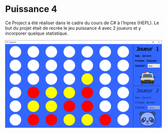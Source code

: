 # Puissance 4
Ce Project a été réaliser dans le cadre du cours de C# à l’Inpres (HEPL).
Le but du projet était de recrée le jeu puissance 4 avec 2 joueurs et y incorporer quelque statistique.

<img src="Images/2.PNG" >


